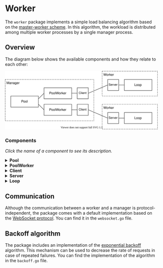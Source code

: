 # Worker

The `worker` package implements a simple load balancing algorithm based on the [master-worker scheme](https://en.wikipedia.org/wiki/Load_balancing_(computing)#Master-Worker_Scheme).
In this algorithm, the workload is distributed among multiple worker processes by a single manager process.

## Overview

The diagram below shows the available components and how they relate to each other:

![Worker components](/assets/worker-components.svg)

### Components

*Click the name of a component to see its description.*

<details>
  <summary><strong>Pool</strong></summary>

  Distributes the workload among registered pool workers.
</details>

<details>
  <summary><strong>PoolWorker</strong></summary>

  Represents a worker on the manager side.
  Uses a client to communicate with the worker.
</details>

<details>
  <summary><strong>Client</strong></summary>

  Sends requests to a server and receives responses from it.
  Used on the manager side.
</details>

<details>
  <summary><strong>Server</strong></summary>

  Receives requests from a client and sends back responses.
  Used on the worker side.
</details>

<details>
  <summary><strong>Loop</strong></summary>

  Represents the processing loop of a worker.
  Uses a server to communicate with a manager.
</details>

## Communication

Although the communication between a worker and a manager is protocol-independent, the package comes with a default implementation based on the [WebSocket protocol](https://en.wikipedia.org/wiki/WebSocket).
You can find it in the `websocket.go` file.

## Backoff algorithm

The package includes an implementation of the [exponential backoff](https://en.wikipedia.org/wiki/Exponential_backoff) algorithm.
This mechanism can be used to decrease the rate of requests in case of repeated failures.
You can find the implementation of the algorithm in the `backoff.go` file.
